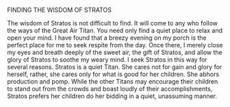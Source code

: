 FINDING THE WISDOM OF STRATOS  
  
The wisdom of Stratos is not difficult to find. It will come to any who follow the ways of the Great Air Titan. You need only find a quiet place to relax and open your mind. I have found that a breezy evening on my porch is the perfect place for me to seek respite from the day. Once there, I merely close my eyes and breath deeply of the sweet air, the gift of Stratos, and allow the glory of Stratos to soothe my weary mind. I seek Stratos in this way for several reasons. Stratos is a quiet Titan. She cares not for gain and glory for herself, rather, she cares only for what is good for her children. She abhors production and pomp. While the other Titans may encourage their children to stand out from the crowds and boast loudly of their accomplishments, Stratos prefers her children do her bidding in a quiet, unassuming manner. 